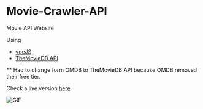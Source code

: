 # Movie-Crawler-API
Movie API Website

Using
* [vueJS](https://vuejs.org/)
* [TheMovieDB API](https://www.themoviedb.org/documentation/api)

** Had to change form OMDB to TheMovieDB API because OMDB removed their free tier.

Check a live version [here](http://movie-vuejs.surge.sh/)

![GIF](http://i.imgur.com/0AoGcPZ.gif)